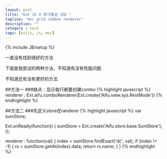 ```yaml
---
layout: post
title: "Ext JS 4 学习笔记（四）"
tagline: "mvc grid combox renderer"
description: ""
category : tech
tags: [extjs, js, mvc]
---
```

{% include JB/setup %}

一直没有找到很好的方法

下面是我尝试的两种方法，不知道有没有性能问题

不知道还有没有更好的方法

##方法一
###缺点：显示每行都要创建combo
{% highlight javascript %}
	renderer : Ext.aifu.comboRenderer(Ext.create('Aifu.view.sys.RestMode'))
{% endhighlight %}

##方法二
###先定义store在randerer
{% highlight javascript %}
var sumStore;

Ext.onReady(function() {
	sumStore = Ext.create('Aifu.store.base.SumStore');
});

renderer : function(val) {
	index = sumStore.findExact('dc', val);
	if (index != -1) {
		rs = sumStore.getAt(index).data;
		return rs.name;
	}
}
{% endhighlight %}
